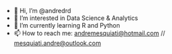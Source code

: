 - 👋 Hi, I’m @andredrd
- 👀 I’m interested in Data Science & Analytics
- 🌱 I’m currently learning R and Python
- 📫 How to reach me: andremesquiati@hotmail.com // mesquiati.andre@outlook.com

<!---
andredrd/andredrd is a ✨ special ✨ repository because its `README.md` (this file) appears on your GitHub profile.
You can click the Preview link to take a look at your changes.
--->
